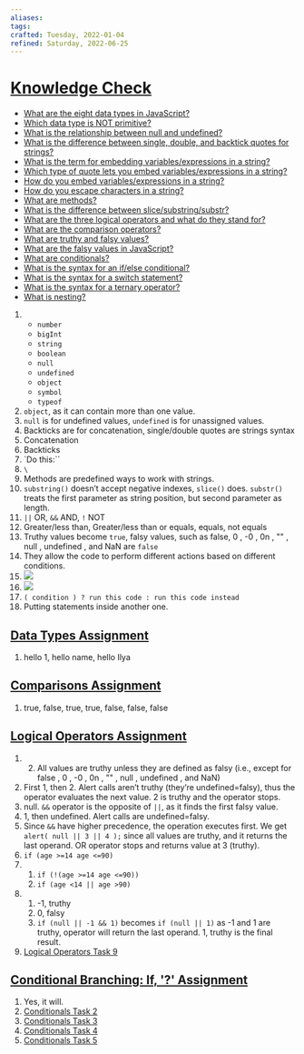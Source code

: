 ```yaml
---
aliases: 
tags: 
crafted: Tuesday, 2022-01-04
refined: Saturday, 2022-06-25
---
```


# [Knowledge Check](https://www.theodinproject.com/paths/foundations/courses/foundations/lessons/fundamentals-part-2#knowledge-check)

- [What are the eight data types in JavaScript?](https://javascript.info/types#summary)
- [Which data type is NOT primitive?](https://javascript.info/types#objects-and-symbols)
- [What is the relationship between null and undefined?](https://javascript.info/types#the-null-value)
- [What is the difference between single, double, and backtick quotes for strings?](https://developer.mozilla.org/en-US/docs/Learn/JavaScript/First_steps/Strings#single_quotes_vs._double_quotes)
- [What is the term for embedding variables/expressions in a string?](https://developer.mozilla.org/en-US/docs/Learn/JavaScript/First_steps/Strings#template_literals)
- [Which type of quote lets you embed variables/expressions in a string?](https://developer.mozilla.org/en-US/docs/Learn/JavaScript/First_steps/Strings#template_literals)
- [How do you embed variables/expressions in a string?](https://developer.mozilla.org/en-US/docs/Learn/JavaScript/First_steps/Strings#template_literals)
- [How do you escape characters in a string?](https://developer.mozilla.org/en-US/docs/Learn/JavaScript/First_steps/Strings#escaping_characters_in_a_string)
- [What are methods?](https://www.w3schools.com/js/js_string_methods.asp)
- [What is the difference between slice/substring/substr?](https://www.w3schools.com/js/js_string_methods.asp)
- [What are the three logical operators and what do they stand for?](http://javascript.info/logical-operators)
- [What are the comparison operators?](https://javascript.info/comparison)
- [What are truthy and falsy values?](https://javascript.info/ifelse#boolean-conversion)
- [What are the falsy values in JavaScript?](https://javascript.info/ifelse#boolean-conversion)
- [What are conditionals?](https://www.w3schools.com/js/js_if_else.asp)
- [What is the syntax for an if/else conditional?](https://developer.mozilla.org/en-US/docs/Learn/JavaScript/Building_blocks/conditionals#basic_if_..._else_syntax)
- [What is the syntax for a switch statement?](https://developer.mozilla.org/en-US/docs/Learn/JavaScript/Building_blocks/conditionals#switch_statements)
- [What is the syntax for a ternary operator?](https://developer.mozilla.org/en-US/docs/Learn/JavaScript/Building_blocks/conditionals#ternary_operator)
- [What is nesting?](https://developer.mozilla.org/en-US/docs/Learn/JavaScript/Building_blocks/conditionals#nesting_if_..._else)

1. - `number`
   - `bigInt`
   - `string`
   - `boolean`
   - `null`
   - `undefined`
   - `object`
   - `symbol`
   - `typeof`
2. `object`, as it can contain more than one value.
3. `null` is for undefined values, `undefined` is for unassigned values.
4. Backticks are for concatenation, single/double quotes are strings syntax
5. Concatenation
6. Backticks
7. `Do this:``
8. `\`
9. Methods are predefined ways to work with strings.
10. `substring()` doesn’t accept negative indexes, `slice()` does. `substr()` treats the first parameter as string position, but second parameter as length.
11. `||` OR, `&&` AND, `!` NOT
12. Greater/less than, Greater/less than or equals, equals, not equals
13. Truthy values become `true`, falsy values, such as false, 0 , -0 , 0n , "" , null , undefined , and NaN are `false`
14. They allow the code to perform different actions based on different conditions.
15. ![](https://i.imgur.com/iflhMWC.png)
16. ![](https://i.imgur.com/st70QbF.png)
17. `( condition ) ? run this code : run this code instead`
18. Putting statements inside another one.

## [Data Types Assignment](http://javascript.info/types)

1. hello 1, hello name, hello Ilya

## [Comparisons Assignment](http://javascript.info/comparison#tasks)

1. true, false, true, true, false, false, false

## [Logical Operators Assignment](https://javascript.info/logical-operators#tasks)

1. 2. All values are truthy unless they are defined as falsy (i.e., except for false , 0 , -0 , 0n , "" , null , undefined , and NaN)
2. First 1, then 2. Alert calls aren’t truthy (they’re undefined=falsy), thus the operator evaluates the next value. 2 is truthy and the operator stops.
3. null. `&&` operator is the opposite of `||`, as it finds the first falsy value.
4. 1, then undefined. Alert calls are undefined=falsy.
5. Since `&&` have higher precedence, the operation executes first. We get `alert( null || 3 || 4 );` since all values are truthy, and it returns the last operand. OR operator stops and returns value at 3 (truthy).
6. `if (age >=14 age <=90)`
7. 1. `if (!(age >=14 age <=90))`
   2. `if (age <14 || age >90)`
8. 1. -1, truthy
   2. 0, falsy
   3. `if (null || -1 && 1)` becomes `if (null || 1)` as -1 and 1 are truthy, operator will return the last operand. 1, truthy is the final result.
9. [Logical Operators Task 9](https://codepen.io/raineedust/pen/qBVWWMy)

## [Conditional Branching: If, '?' Assignment](https://javascript.info/ifelse#tasks)

1. Yes, it will.
2. [Conditionals Task 2](https://codepen.io/raineedust/pen/RwjNOpP)
3. [Conditionals Task 3](https://codepen.io/raineedust/pen/VwrYNdL)
4. [Conditionals Task 4](https://codepen.io/raineedust/pen/xxYvzaQ)
5. [Conditionals Task 5](https://codepen.io/raineedust/pen/ZEaYZPV)
